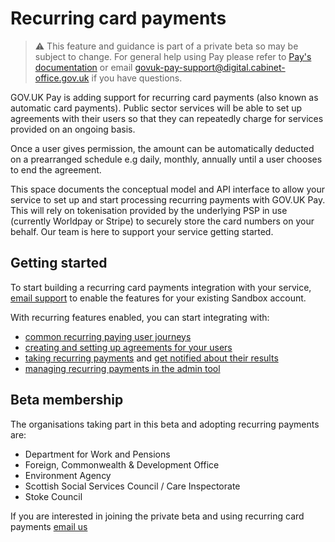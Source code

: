 # Recurring card payments

> :warning: This feature and guidance is part of a private beta so may be subject to change. For general help using Pay please refer to [Pay's documentation](https://docs.payments.service.gov.uk/) or email govuk-pay-support@digital.cabinet-office.gov.uk if you have questions.

GOV.UK Pay is adding support for recurring card payments  (also known as automatic card payments). Public sector services will be able to set up agreements with their users so that they can repeatedly charge for services provided on an ongoing basis.

Once a user gives permission, the amount can be automatically deducted on a prearranged schedule e.g daily, monthly, annually until a user chooses to end the agreement. 

This space documents the conceptual model and API interface to allow your service to set up and start processing recurring payments with GOV.UK Pay. This will rely on tokenisation provided by the underlying PSP in use (currently Worldpay or Stripe) to securely store the card numbers on your behalf. Our team is here to support your service getting started.

## Getting started

To start building a recurring card payments integration with your service, [email support](mailto:govuk-pay-support@digital.cabinet-office.gov.uk) to enable the features for your existing Sandbox account.

With recurring features enabled, you can start integrating with: 

- [common recurring paying user journeys](./2022-07-13/taking-recurring-payments/Journeys.md)
- [creating and setting up agreements for your users](./2022-07-13/taking-recurring-payments/Agreements.md)
- [taking recurring payments](./2022-07-13/taking-recurring-payments/Payments.md) and [get notified about their results](./2022-07-13/webhooks/README.md)
- [managing recurring payments in the admin tool](./2022-07-13/taking-recurring-payments/Management.md)


## Beta membership
The organisations taking part in this beta and adopting recurring payments are:

* Department for Work and Pensions
* Foreign, Commonwealth & Development Office
* Environment Agency
* Scottish Social Services Council / Care Inspectorate
* Stoke Council

If you are interested in joining the private beta and using recurring card payments [email us](mailto:govuk-pay-support@digital.cabinet-office.gov.uk)
